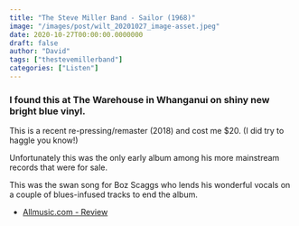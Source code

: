 ```yaml
---
title: "The Steve Miller Band - Sailor (1968)"
image: "/images/post/wilt_20201027_image-asset.jpeg"
date: 2020-10-27T00:00:00.0000000
draft: false
author: "David"
tags: ["thestevemillerband"]
categories: ["Listen"]
---
```

### I found this at The Warehouse in Whanganui on shiny new bright blue vinyl.   
  
This is a recent re-pressing/remaster (2018) and cost me $20. (I did try to haggle you know!)

 Unfortunately this was the only early album among his more mainstream records that were for sale. 

 This was the swan song for Boz Scaggs who lends his wonderful vocals on a couple of blues-infused tracks to end the album. 

-  [Allmusic.com - Review](https://www.allmusic.com/album/sailor-mw0000689837)